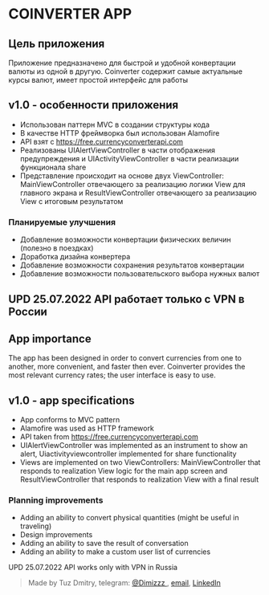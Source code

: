 # COINVERTER APP


## Цель приложения

Приложение предназначено для быстрой и удобной конвертации валюты из одной в другую. Coinverter содержит самые актуальные курсы валют, имеет простой интерфейс для работы

## v1.0 - особенности приложения 

* Использован паттерн MVC в создании структуры кода
* В качестве HTTP фреймворка был использован Alamofire
* API взят c https://free.currencyconverterapi.com
* Реализованы UIAlertViewController в части отображения предупреждения и UIActivityViewController в части реализации функционала share
* Представление происходит на основе двух ViewController: MainViewController отвечающего за реализацию логики View для главного экрана и ResultViewController отвечающего за реализацию View с итоговым результатом

### Планируемые улучшения

* Добавление возможности конвертации физических величин (полезно в поездках)
* Доработка дизайна конвертера
* Добавление возможности сохранения результатов конвертации
* Добавление возможности пользовательского выбора нужных валют

## UPD 25.07.2022 API работает только с VPN в России

## App importance

The app has been designed in order to convert currencies from one to another, more convenient, and faster then ever. Coinverter provides the most relevant currency rates; the user interface is easy to use.

## v1.0 - app specifications

* App conforms to MVC pattern
* Alamofire was used as HTTP framework 
* API  taken from https://free.currencyconverterapi.com
* UIAlertViewController was implemented as an instrument to show an alert, Uiactivityviewcontroller  implemented for share functionality
* Views are implemented on two ViewControllers: MainViewController that responds to realization View logic for the main app screen and ResultViewController that responds to realization View with a final result

### Planning improvements

* Adding an ability to convert physical quantities (might be useful in traveling)
* Design improvements
* Adding an ability to save the result of conversation
* Adding an ability to make a custom user list of currencies

UPD 25.07.2022 API works only with VPN in Russia

>Made by Tuz Dmitry, telegram: [@Dimizzz ](https://t.me/Dimizzz), [email](mailto:tuzmitya228@gmail.com), [LinkedIn](https://www.linkedin.com/in/dmitriy-tuz-b63bb1107/)




